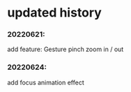 # updated history

### 20220621:
add feature: Gesture pinch zoom in / out 
<br/>
### 20220624:
add focus animation effect
